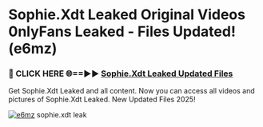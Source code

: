 # Sophie.Xdt Leaked Original Videos 0nlyFans Leaked - Files Updated! (e6mz)

<h3>🔴 CLICK HERE 🌐==►► <a href="https://tinyurl.com/2wckxsce" rel="nofollow">Sophie.Xdt Leaked Updated Files</a></h3>

Get Sophie.Xdt Leaked and all content. Now you can access all videos and pictures of Sophie.Xdt Leaked. New Updated Files 2025!

[![e6mz](https://i.imgur.com/AFduVYN.gif)](https://tinyurl.com/2wckxsce)
sophie.xdt leak